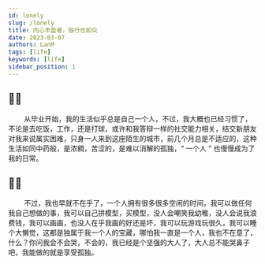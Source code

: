 ```yaml
---
id: lonely
slug: /lonely
title: 内心丰盈者，独行也如众
date: 2023-03-07
authors: LanM
tags: [life]
keywords: [life]
sidebar_position: 1
---
```


## 🧍‍♂️

<!-- truncate -->

&emsp;&emsp; 从毕业开始，我的生活似乎总是自己一个人，不过，我大概也已经习惯了，不论是去吃饭，工作，还是打球，或许和我答辩一样的社交能力相关，结交新朋友对我来说属实困难，只身一人来到这座陌生的城市，前几个月总是不适应的，这种生活如同中药般，是浓稠，苦涩的，是难以消解的孤独，“ 一个人 ” 也慢慢成为了我的日常。

## 🏃‍♂️

&emsp;&emsp; 不过，我也早就不在乎了，一个人拥有很多很多空闲的时间，我可以做任何我自己想做的事，我可以自己拼模型，买模型，没人会嘲笑我幼稚，没人会说我浪费钱，我可以画画，也没人在乎我画的好还是坏，我可以玩游戏玩很久，我可以睡个大懒觉，这都是独属于我一个人的宝藏，哪怕我一直是一个人，我也不在意了，什么？你问我会不会哭，不会的，我已经是个坚强的大人了，大人总不能哭鼻子吧，我能做的就是享受孤独。
